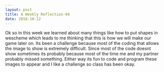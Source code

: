 ```yaml
---
layout: post
title: A Weekly Reflection-04
date: 2018-10-12
---
```




Ok so in this week we learned about many things like how to put shapes in wescheme which leads to me thinking that this is how we will make our game later on. Its been a challenge because most of the coding that allows the image to show is extremely difficult. Since most of the code doesnt show sometimes its probably because most of the time me and my partner probably missed something. Either way its fun to code and program these images to appear and I like a challenge so class has been okay.
